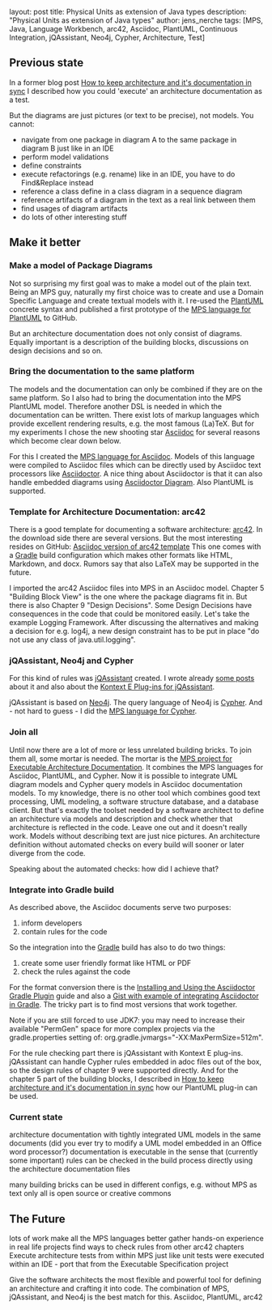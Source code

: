 layout: post
title: Physical Units as extension of Java types
description: "Physical Units as extension of Java types"
author: jens_nerche
tags: [MPS, Java, Language Workbench, arc42, Asciidoc, PlantUML, Continuous Integration, jQAssistant, Neo4j, Cypher, Architecture, Test]


## Previous state
In a former blog post
[How to keep architecture and it's documentation in sync](http://techblog.kontext-e.de/keeping-architecture-and-doc-in-sync/)
I described how you could 'execute' an architecture documentation as a test.

But the diagrams are just pictures (or text to be precise), not models. You cannot:
* navigate from one package in diagram A to the same package in diagram B just like in an IDE
* perform model validations
* define constraints
* execute refactorings (e.g. rename) like in an IDE, you have to do Find&Replace instead
* reference a class define in a class diagram in a sequence diagram
* reference artifacts of a diagram in the text as a real link between them
* find usages of diagram artifacts
* do lots of other interesting stuff

## Make it better

### Make a model of Package Diagrams
Not so surprising my first goal was to make a model out of the plain text. Being an MPS guy,
naturally my first choice was to create and use a Domain Specific Language and create textual models with it.
I re-used the [PlantUML](http://plantuml.com/) concrete syntax and published a first prototype of the
[MPS language for PlantUML](https://github.com/kontext-e/mps-plantuml) to GitHub.

But an architecture documentation does not only consist of diagrams. Equally important is a description
of the building blocks, discussions on design decisions and so on. 

### Bring the documentation to the same platform
The models and the documentation can only be combined if they are on the same platform. So I also had to bring
the documentation into the MPS PlantUML model. Therefore another DSL is needed in which the documentation can
be written. There exist lots of markup languages which provide excellent rendering results, e.g. the most famous (La)TeX.
But for my experiments I chose the new shooting star [Asciidoc](http://asciidoc.org/) for several reasons which 
become clear down below.

For this I created the [MPS language for Asciidoc](https://github.com/kontext-e/mps-asciidoc). Models of this
language were compiled to Asciidoc files which can be directly used by Asciidoc text processors like
[Asciidoctor](http://asciidoctor.org). A nice thing about Asciidoctor is that it can also handle embedded
diagrams using [Asciidoctor Diagram](http://asciidoctor.org/docs/asciidoctor-diagram/). Also PlantUML is supported.

### Template for Architecture Documentation: arc42
There is a good template for documenting a software architecture:
[arc42](http://confluence.arc42.org/display/LANDINGZON/landing+zone). 
In the download side there are several versions. But the most interesting resides on GitHub:
[Asciidoc version of arc42 template](https://github.com/arc42/arc42-template)
This one comes with a [Gradle](http://gradle.org) build configuration which makes other formats
like HTML, Markdown, and docx. Rumors say that also LaTeX may be supported in the future.

I imported the arc42 Asciidoc files into MPS in an Asciidoc model. Chapter 5 "Building Block View" is the one
where the package diagrams fit in. But there is also Chapter 9 "Design Decisions". Some Design Decisions
have consequences in the code that could be monitored easily. Let's take the example Logging Framework. After
discussing the alternatives and making a decision for e.g. log4j, a new design constraint has to be put in place
"do not use any class of java.util.logging".

### jQAssistant, Neo4j and Cypher
For this kind of rules was [jQAssistant](http://jqassistant.org) created. I wrote already 
[some posts](http://techblog.kontext-e.de/tags/#jQAssistant) about
it and also about the [Kontext E Plug-ins for jQAssistant](https://github.com/kontext-e/jqassistant-plugins).

jQAssistant is based on [Neo4j](http://neo4j.com/). The query language of Neo4j is [Cypher](http://neo4j.com/docs/stable/cypher-query-lang.html).
And - not hard to guess - I did the [MPS language for Cypher](https://github.com/jensnerche/mps-cypherquerylanguage).

### Join all
Until now there are a lot of more or less unrelated building bricks. To join them all, some mortar is needed. 
The mortar is the [MPS project for Executable Architecture Documentation](https://github.com/kontext-e/mps-ead).
It combines the MPS languages for Asciidoc, PlantUML, and Cypher. Now it is possible to integrate UML diagram models 
and Cypher query models in Asciidoc documentation models. To my knowledge, there is no other tool which combines
good text processing, UML modeling, a software structure database, and a database client. But that's exactly the
toolset needed by a software architect to define an architecture via models and description and check whether 
that architecture is reflected in the code. Leave one out and it doesn't really work. Models without describing 
text are just nice pictures. An architecture definition without automated checks on every build will sooner or later
diverge from the code.

Speaking about the automated checks: how did I achieve that?

### Integrate into Gradle build
As described above, the Asciidoc documents serve two purposes:

1. inform developers
2. contain rules for the code

So the integration into the [Gradle](http://gradle.org) build has also to do two things:

1. create some user friendly format like HTML or PDF
2. check the rules against the code

For the format conversion there is the
[Installing and Using the Asciidoctor Gradle Plugin](http://asciidoctor.org/docs/asciidoctor-gradle-plugin/)
guide and also a
[Gist with example of integrating Asciidoctor in Gradle](https://gist.github.com/aalmiray/7369b977a68baca32e13).
The tricky part is to find most versions that work together.

Note if you are still forced to use JDK7: you may need to increase their available "PermGen" space 
for more complex projects via the gradle.properties setting of: org.gradle.jvmargs="-XX:MaxPermSize=512m".

For the rule checking part there is jQAssistant with Kontext E plug-ins. jQAssistant can handle 
Cypher rules embedded in adoc files out of the box, so the design rules of chapter 9 were supported directly.
And for the chapter 5 part of the building blocks, I described in
[How to keep architecture and it's documentation in sync](http://techblog.kontext-e.de/keeping-architecture-and-doc-in-sync/)
how our PlantUML plug-in can be used.


### Current state
architecture documentation with tightly integrated UML models in the same documents
(did you ever try to modify a UML model embedded in an Office word processor?)
documentation is executable in the sense that (currently some important) rules can be checked in the build
process directly using the architecture documentation files

many building bricks
can be used in different configs, e.g. without MPS as text only 
all is open source or creative commons


## The Future
lots of work
make all the MPS languages better
gather hands-on experience in real life projects
find ways to check rules from other arc42 chapters
Execute architecture tests from within MPS just like unit tests were executed within an IDE - port that from the Executable Specification project

Give the software architects the most flexible and powerful tool for defining an architecture and crafting it into code.
The combination of MPS, jQAssistant, and Neo4j is the best match for this. 
Asciidoc, PlantUML, arc42

